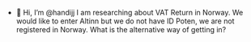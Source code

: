- 👋 Hi, I’m @handijj
I am researching about VAT Return in Norway. We would like to enter Altinn but we do not have ID Poten, we are not registered in Norway. What is the alternative way of getting in?
